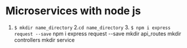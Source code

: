 # Microservices with node js
1. `$ mkdir name_directory` 2.`cd name_directory` 3. `$ npm i express request --save`
npm i express request --save
mkdir api_routes
mkdir controllers
mkdir service
